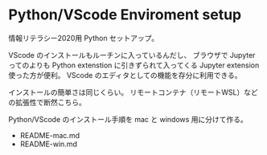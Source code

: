 # Python/VScode Enviroment setup

情報リテラシー2020用 Python セットアップ。

VScode のインストールもルーチンに入っているんだし、
ブラウザで Jupyter ってのよりも
Python extenstion に引きずられて入ってくる Jupyter extension 使った方が便利。
VScode のエディタとしての機能を存分に利用できる。

インストールの簡単さは同じくらい。
リモートコンテナ（リモートWSL）などの拡張性で断然こちら。

Python/VScode のインストール手順を mac と windows 用に分けて作る。

* README-mac.md
* README-win.md
